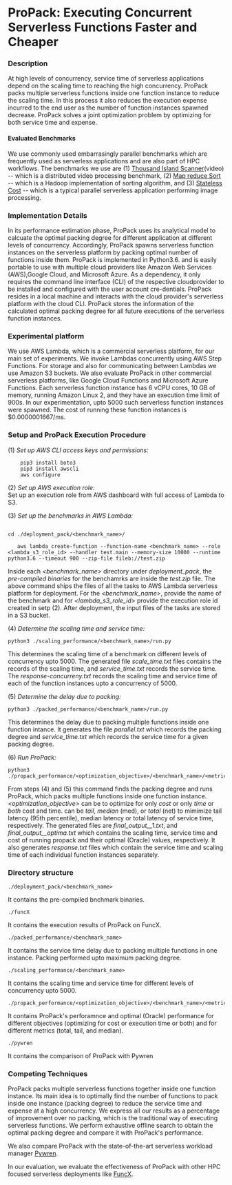 # ProPack: Executing Concurrent Serverless Functions Faster and Cheaper

### Description
At high levels of concurrency, service time of serverless applications depend on the scaling time to reaching the high concurrency. ProPack packs multiple serverless functions inside one function instance to reduce the scaling time. In this process it also reduces the execution expense incurred to the end user as the number of function instances spawned decrease. ProPack solves a joint optimization problem by optimizing for both service time and expense.</br> 

#### Evaluated Benchmarks
We use commonly used embarrasingly parallel benchmarks which are frequently used as serverless applications and are also part of HPC workflows. The benchmarks we use are (1) [Thousand Island Scanner](https://github.com/qianl15/this)(video) -- which is a distributed video processing benchmark, (2) [Map reduce Sort](https://github.com/Intel-bigdata/HiBench) -- which is a Hadoop implementation of sorting algorithm, and (3) [Stateless Cost](https://github.com/SJTU-IPADS/ServerlessBench/tree/master/Testcase10-Stateless-costs) -- which is a typical parallel serverless application performing image processing. </br>

### Implementation Details
In its performance estimation phase, ProPack uses its analytical model to calcuate the optimal packing degree for different application at different levels of concurrency. Accordingly, ProPack spawns serverless function instances on the serverless platform by packing optimal number of functions inside them. ProPack is implemented in Python3.6. and is easily portable to use with multiple cloud providers like Amazon Web Services (AWS),Google Cloud, and Microsoft Azure. As a dependency, it only requires the command line interface (CLI) of the respective cloudprovider to be installed and configured with the user account cre-dentials. ProPack resides in a local machine and interacts with the cloud provider's serverless platform with the cloud CLI. ProPack stores the information of the calculated optimal packing degree for all future executions of the serverless function instances. </br>

### Experimental platform
 We use AWS Lambda, which is a commercial serverless platform, for our main set of experiments. We invoke Lambdas concurrently using AWS Step Functions. For storage and also for communicating between Lambdas we use Amazon S3 buckets. We also evaluate ProPack in other commercial serverless platforms, like Google Cloud Functions and Microsoft Azure Functions. Each serverless function instance has 6 vCPU cores, 10 GB of memory, running Amazon Linux 2, and they have an execution time limit of 900s. In our experimentation, upto 5000 such serverless function instances were spawned. The cost of running these function instances is $0.0000001667/ms. </br>

### Setup and ProPack Execution Procedure
(1) *Set up AWS CLI access keys and permissions:* 
        
        pip3 install boto3
        pip3 install awscli
        aws configure

(2) *Set up AWS execution role:* </br>
     Set up an execution role from AWS dashboard with full access of Lambda to S3.</br> 


(3) *Set up the benchmarks in AWS Lambda:* </br>
```
     
cd ./deployment_pack/<benchmark_name>/      

   aws lambda create-function --function-name <benchmark_name> --role <lambda_s3_role_id> --handler test.main --memory-size 10000 --runtime python3.6 --timeout 900 --zip-file fileb://test.zip

```
    
Inside each *<benchmark_name>* directory under *deployment_pack*, the *pre-compiled binaries* for the benchamrks are inside the *test.zip* file. The above command ships the files of all the tasks to AWS Lambda serverless platform for deployment. For the *<benchmark_name>*, provide the name of the benchmark and for *<lambda_s3_role_id>* provide the execution role id created in setp (2). After deployment, the input files of the tasks are stored in a S3 bucket.</br>

(4) *Determine the scaling time and service time:* </br>
```
python3 ./scaling_performance/<benchmark_name>/run.py 

```
This determines the scaling time of a benchmark on different levels of concurrency upto 5000. The generated file *scale_time.txt* files contains the records of the scaling time, and *service_time.txt* records the service time. The *response-concurreny<x>.txt* records the scaling time and service time of each of the function instances upto a concurrency of 5000. </br>

(5) *Determine the delay due to packing:* </br>
```
python3 ./packed_performance/<benchmark_name>/run.py 

```
This determines the delay due to packing multiple functions inside one function intance. It generates the file *parallel.txt* which records the packing degree and *service_time.txt* which records the service time for a given packing degree. </br>

(6) *Run ProPack:* </br>
```
python3 ./propack_performance/<optimization_objective>/<benchmark_name>/<metric>/run.py 

```
From steps (4) and (5) this command finds the packing degree and runs ProPack, which packs multiple functions inside one function instance. *<optimization_objective>* can be to optimize for only *cost* or only *time* or *both* cost and time. *<metric>* can be *tail*, *median* (med), or *total* (net) to mimimize tail latency (95th percentile), median latency or total latency of service time, respectively. The generated files are *final_output_<x>_1.txt*, and *final_output_<x>_optima.txt* which contains the scaling time, service time and cost of running propack and their optimal (Oracle) values, respectively. It also generates *response.txt* files which contain the service time and scaling time of each individual function instances separately. </br>

### Directory structure

```
./deployment_pack/<benchmark_name> 

```
It contains the pre-compiled bnchmark binaries. </br>

```
./funcX

```
It contains the execution results of ProPack on FuncX. </br>
```
./packed_performance/<benchmark_name>

```
It contains the service time delay due to packing multiple functions in one instance. Packing performed upto maximum packing degree. </br>
```
./scaling_performance/<benchmark_name>

```
It contains the scaling time and service time for different levels of concurrency upto 5000. </br>
```
./propack_performance/<optimization_objective>/<benchmark_name>/<metric>/

```
It contains ProPack's perforamnce and optimal (Oracle) performance for different objectives (optimizing for cost or execution time or both) and for different metrics (total, tail, and median). </br>
```
./pywren

```
It contains the comparison of ProPack with Pywren

### Competing Techniques
ProPack packs multiple serverless functions together inside one function instance. Its main idea is to optimally find the number of functions to pack inside one instance (packing degree) to reduce the service time and expense at a high concurrency. We express all our results as a percentage of improvement over no packing, which is the traditional way of executing serverless functions. We perform exhaustive offline search to obtain the optimal packing degree and compare it with ProPack's performance.

We also compare ProPack with the state-of-the-art serverless workload manager [Pywren](http://pywren.io/).

In our evaluation, we evaluate the effectiveness of ProPack with other HPC focused serverless deployments like [FuncX](https://funcx.org/).



















